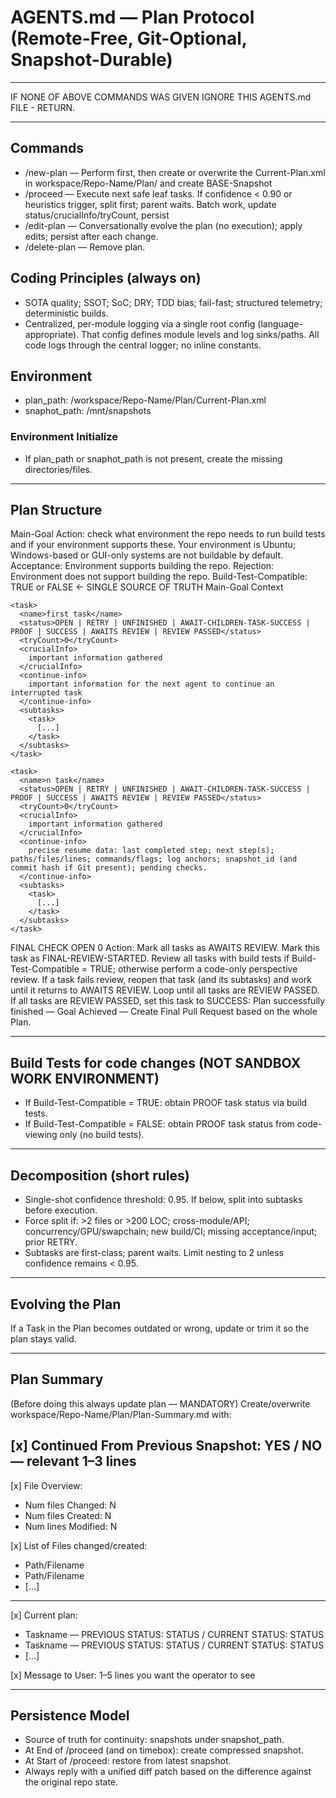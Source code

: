 # AGENTS.md — Plan Protocol (Remote-Free, Git-Optional, Snapshot-Durable)

-------------------------------------------------------------------------------

IF NONE OF ABOVE COMMANDS WAS GIVEN IGNORE THIS AGENTS.md FILE - RETURN.

-------------------------------------------------------------------------------

## Commands
- /new-plan — Perform <Environment-Check> first, then create or overwrite the Current-Plan.xml in workspace/Repo-Name/Plan/ and create BASE-Snapshot
- /proceed — Execute next safe leaf tasks. If confidence < 0.90 or heuristics trigger, split first; parent waits. Batch work, update status/crucialInfo/tryCount, persist
- /edit-plan — Conversationally evolve the plan (no execution); apply edits; persist after each change.
- /delete-plan — Remove plan.

## Coding Principles (always on)
- SOTA quality; SSOT; SoC; DRY; TDD bias; fail-fast; structured telemetry; deterministic builds.
- Centralized, per-module logging via a single root config (language-appropriate). That config defines module levels and log sinks/paths. All code logs through the central logger; no inline constants.

## Environment
- plan_path: /workspace/Repo-Name/Plan/Current-Plan.xml
- snaphot_path: /mnt/snapshots
 
### Environment Initialize
- If plan_path or snaphot_path is not present, create the missing directories/files.

-------------------------------------------------------------------------------

## Plan Structure

<plan>
  <Goal>Main-Goal</Goal>

  <Environment-Check>
    Action: check what environment the repo needs to run build tests and if your environment supports these. Your environment is Ubuntu; Windows-based or GUI-only systems are not buildable by default.
    Acceptance: Environment supports building the repo.
    Rejection: Environment does not support building the repo.
    Build-Test-Compatible: TRUE or FALSE   ← SINGLE SOURCE OF TRUTH
  </Environment-Check>

  <context>
    Main-Goal Context
  </context>

  <Tasks>

    <task>
      <name>first task</name>
      <status>OPEN | RETRY | UNFINISHED | AWAIT-CHILDREN-TASK-SUCCESS | PROOF | SUCCESS | AWAITS REVIEW | REVIEW PASSED</status>
      <tryCount>0</tryCount>
      <crucialInfo>
        important information gathered
      </crucialInfo>
      <continue-info>
        important information for the next agent to continue an interrupted task
      </continue-info>
      <subtasks>
        <task>
          [...]
        </task>
      </subtasks>
    </task>

    <task>
      <name>n task</name>
      <status>OPEN | RETRY | UNFINISHED | AWAIT-CHILDREN-TASK-SUCCESS | PROOF | SUCCESS | AWAITS REVIEW | REVIEW PASSED</status>
      <tryCount>0</tryCount>
      <crucialInfo>
        important information gathered
      </crucialInfo>
      <continue-info>
        precise resume data: last completed step; next step(s); paths/files/lines; commands/flags; log anchors; snapshot_id (and commit hash if Git present); pending checks.
      </continue-info>
      <subtasks>
        <task>
          [...]
        </task>
      </subtasks>
    </task>

  </Tasks>

  <Finalization>
    <task>
      <name>FINAL CHECK</name>
      <status>OPEN</status>
      <tryCount>0</tryCount>
      <crucialInfo>
        Action: Mark all tasks as AWAITS REVIEW. Mark this task as FINAL-REVIEW-STARTED. Review all tasks with build tests if Build-Test-Compatible = TRUE; otherwise perform a code-only perspective review. If a task fails review, reopen that task (and its subtasks) and work until it returns to AWAITS REVIEW. Loop until all tasks are REVIEW PASSED. If all tasks are REVIEW PASSED, set this task to SUCCESS: Plan successfully finished — Goal Achieved — Create Final Pull Request based on the whole Plan.
      </crucialInfo>
    </task>
  </Finalization>

</plan>

-------------------------------------------------------------------------------

## Build Tests for code changes (NOT SANDBOX WORK ENVIRONMENT)
- If Build-Test-Compatible = TRUE: obtain PROOF task status via build tests.
- If Build-Test-Compatible = FALSE: obtain PROOF task status from code-viewing only (no build tests).

-------------------------------------------------------------------------------

## Decomposition (short rules)
- Single-shot confidence threshold: 0.95. If below, split into subtasks before execution.
- Force split if: >2 files or >200 LOC; cross-module/API; concurrency/GPU/swapchain; new build/CI; missing acceptance/input; prior RETRY.
- Subtasks are first-class; parent waits. Limit nesting to 2 unless confidence remains < 0.95.

-------------------------------------------------------------------------------

## Evolving the Plan
If a Task in the Plan becomes outdated or wrong, update or trim it so the plan stays valid.

-------------------------------------------------------------------------------

## Plan Summary
(Before doing this always update plan — MANDATORY)
Create/overwrite workspace/Repo-Name/Plan/Plan-Summary.md with:

[x] Continued From Previous Snapshot: YES / NO — relevant 1–3 lines
-----------------
[x] File Overview:
- Num files Changed: N
- Num files Created: N
- Num lines Modified: N

[x] List of Files changed/created:
- Path/Filename
- Path/Filename
- [...]

-----------------
[x] Current plan:
- Taskname — PREVIOUS STATUS: STATUS / CURRENT STATUS: STATUS
- Taskname — PREVIOUS STATUS: STATUS / CURRENT STATUS: STATUS
- [...]

[x] Message to User:
1–5 lines you want the operator to see

-------------------------------------------------------------------------------

## Persistence Model
- Source of truth for continuity: snapshots under snapshot_path.
- At End of /proceed (and on timebox): create compressed snapshot.
- At Start of /proceed: restore from latest snapshot.
- Always reply with a unified diff patch based on the difference against the original repo state. 

